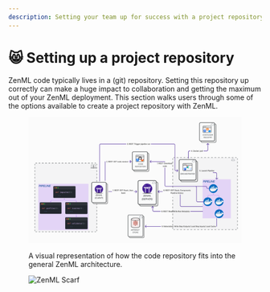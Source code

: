 ```yaml
---
description: Setting your team up for success with a project repository.
---
```


# 😸 Setting up a project repository

ZenML code typically lives in a (git) repository. Setting this repository up correctly can make a huge impact to collaboration and
getting the maximum out of your ZenML deployment. This section walks users through some of the options available to create a project
repository with ZenML.

<figure><img src="../../.gitbook/assets/Remote_with_code_repository.png" alt=""><figcaption><p>A visual representation of how the code repository fits into the general ZenML architecture.</p></figcaption></figure>

<figure><img src="https://static.scarf.sh/a.png?x-pxid=f0b4f458-0a54-4fcd-aa95-d5ee424815bc" alt="ZenML Scarf"><figcaption></figcaption></figure>
